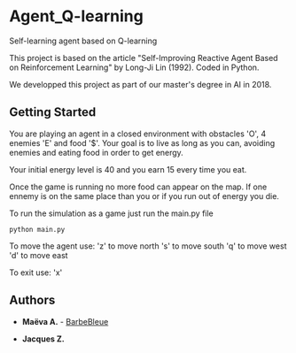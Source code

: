 # Agent_Q-learning
Self-learning agent based on Q-learning

This project is based on the article "Self-Improving Reactive Agent Based on Reinforcement Learning" by Long-Ji Lin (1992).
Coded in Python.

We developped this project as part of our master's degree in AI in 2018.

## Getting Started

You are playing an agent in a closed environment with obstacles 'O', 4 enemies 'E' and food '$'.
Your goal is to live as long as you can, avoiding enemies and eating food in order to get energy.

Your initial energy level is 40 and you earn 15 every time you eat.

Once the game is running no more food can appear on the map.
If one ennemy is on the same place than you or if you run out of energy you die.

To run the simulation as a game just run the main.py file
```
python main.py
```

To move the agent use:
'z' to move north
's' to move south
'q' to move west
'd' to move east

To exit use:
'x'


## Authors

* **Maëva A.** - [BarbeBleue](https://github.com/barbebleue)

* **Jacques Z.** 
